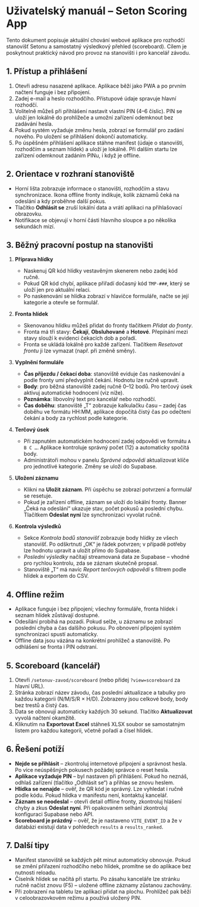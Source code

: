 # Uživatelský manuál – Seton Scoring App

Tento dokument popisuje aktuální chování webové aplikace pro rozhodčí
stanovišť Setonu a samostatný výsledkový přehled (scoreboard). Cílem je poskytnout
praktický návod pro provoz na stanovišti i pro kancelář závodu.

## 1. Přístup a přihlášení

1. Otevři adresu nasazené aplikace. Aplikace běží jako PWA a po prvním načtení
   funguje i bez připojení.
2. Zadej e-mail a heslo rozhodčího. Přístupové údaje spravuje hlavní rozhodčí.
3. Volitelně můžeš při přihlášení nastavit vlastní PIN (4–6 číslic). PIN se uloží
   jen lokálně do prohlížeče a umožní zařízení odemknout bez zadávání hesla.
4. Pokud systém vyžaduje změnu hesla, zobrazí se formulář pro zadání nového.
   Po uložení se přihlášení dokončí automaticky.
5. Po úspěšném přihlášení aplikace stáhne manifest (údaje o stanovišti,
   rozhodčím a seznam hlídek) a uloží je lokálně. Při dalším startu lze zařízení
   odemknout zadáním PINu, i když je offline.

## 2. Orientace v rozhraní stanoviště

- Horní lišta zobrazuje informace o stanovišti, rozhodčím a stavu synchronizace.
  Ikona offline fronty indikuje, kolik záznamů čeká na odeslání a kdy proběhne
  další pokus.
- Tlačítko **Odhlásit se** zruší lokální data a vrátí aplikaci na přihlašovací
  obrazovku.
- Notifikace se objevují v horní části hlavního sloupce a po několika sekundách
  mizí.

## 3. Běžný pracovní postup na stanovišti

1. **Příprava hlídky**
   - Naskenuj QR kód hlídky vestavěným skenerem nebo zadej kód ručně.
   - Pokud QR kód chybí, aplikace přiřadí dočasný kód `TMP-###`, který se uloží
     jen pro aktuální relaci.
   - Po naskenování se hlídka zobrazí v hlavičce formuláře, načte se její
     kategorie a otevře se formulář.

2. **Fronta hlídek**
   - Skenovanou hlídku můžeš přidat do fronty tlačítkem *Přidat do fronty*.
   - Fronta má tři stavy: **Čekají**, **Obsluhované** a **Hotové**. Přepínání mezi
     stavy slouží k evidenci čekacích dob a pořadí.
   - Fronta se ukládá lokálně pro každé zařízení. Tlačítkem *Resetovat frontu*
     ji lze vymazat (např. při změně směny).

3. **Vyplnění formuláře**
   - **Čas příjezdu / čekací doba**: stanoviště eviduje čas naskenování a podle
     fronty umí předvyplnit čekání. Hodnotu lze ručně upravit.
   - **Body**: pro běžná stanoviště zadej ručně 0–12 bodů. Pro terčový úsek
     aktivuj automatické hodnocení (viz níže).
   - **Poznámka**: libovolný text pro kancelář nebo rozhodčí.
   - **Čas doběhu**: stanoviště „T“ zobrazuje kalkulačku času – zadej čas doběhu
     ve formátu HH:MM, aplikace dopočítá čistý čas po odečtení čekání a body za
     rychlost podle kategorie.

4. **Terčový úsek**
   - Při zapnutém automatickém hodnocení zadej odpovědi ve formátu `A B C …`.
     Aplikace kontroluje správný počet (12) a automaticky spočítá body.
   - Administrátoři mohou v panelu *Správné odpovědi* aktualizovat klíče pro
     jednotlivé kategorie. Změny se uloží do Supabase.

5. **Uložení záznamu**
   - Klikni na **Uložit záznam**. Při úspěchu se zobrazí potvrzení a formulář se
     resetuje.
   - Pokud je zařízení offline, záznam se uloží do lokální fronty. Banner „Čeká
     na odeslání“ ukazuje stav, počet pokusů a poslední chybu. Tlačítkem
     **Odeslat nyní** lze synchronizaci vyvolat ručně.

6. **Kontrola výsledků**
   - Sekce *Kontrola bodů stanovišť* zobrazuje body hlídky ze všech stanovišť.
     Po odškrtnutí „OK“ je řádek potvrzen; v případě potřeby lze hodnotu upravit
     a uložit přímo do Supabase.
   - *Poslední výsledky* načítají streamovaná data ze Supabase – vhodné pro
     rychlou kontrolu, zda se záznam skutečně propsal.
   - Stanoviště „T“ má navíc *Report terčových odpovědí* s filtrem podle hlídek a
     exportem do CSV.

## 4. Offline režim

- Aplikace funguje i bez připojení; všechny formuláře, fronta hlídek i seznam
  hlídek zůstávají dostupné.
- Odesílání probíhá na pozadí. Pokud selže, u záznamu se zobrazí poslední chyba
  a čas dalšího pokusu. Po obnovení připojení systém synchronizaci spustí
  automaticky.
- Offline data jsou vázána na konkrétní prohlížeč a stanoviště. Po odhlášení se
  fronta i PIN odstraní.

## 5. Scoreboard (kancelář)

1. Otevři `/setonuv-zavod/scoreboard` (nebo přidej `?view=scoreboard` za hlavní
   URL).
2. Stránka zobrazí název závodu, čas poslední aktualizace a tabulky pro každou
   kategorii (N/M/S/R × H/D). Zobrazeny jsou celkové body, body bez trestů a
   čistý čas.
3. Data se obnovují automaticky každých 30 sekund. Tlačítko **Aktualizovat**
   vyvolá načtení okamžitě.
4. Kliknutím na **Exportovat Excel** stáhneš XLSX soubor se samostatným listem
   pro každou kategorii, včetně pořadí a čísel hlídek.

## 6. Řešení potíží

- **Nejde se přihlásit** – zkontroluj internetové připojení a správnost hesla.
  Po více neúspěšných pokusech požádej správce o reset hesla.
- **Aplikace vyžaduje PIN** – byl nastaven při přihlášení. Pokud ho neznáš,
  odhlaš zařízení (tlačítko „Odhlásit se“) a přihlas se znovu heslem.
- **Hlídka se nenajde** – ověř, že QR kód je správný. Lze vyhledat i ručně podle
  kódu. Pokud hlídka v manifestu není, kontaktuj kancelář.
- **Záznam se neodeslal** – otevři detail offline fronty, zkontroluj hlášení
  chyby a zkus **Odeslat nyní**. Při opakovaném selhání zkontroluj konfiguraci
  Supabase nebo API.
- **Scoreboard je prázdný** – ověř, že je nastaveno `VITE_EVENT_ID` a že v
  databázi existují data v pohledech `results` a `results_ranked`.

## 7. Další tipy

- Manifest stanoviště se každých pět minut automaticky obnovuje. Pokud se změní
  přiřazení rozhodčího nebo hlídek, promítne se do aplikace bez nutnosti reloadu.
- Číselník hlídek se načítá při startu. Po zásahu kanceláře lze stránku ručně
  načíst znovu (F5) – uložené offline záznamy zůstanou zachovány.
- Při zobrazení na tabletu lze aplikaci přidat na plochu. Prohlížeč pak běží v
  celoobrazovkovém režimu a používá uložený PIN.

